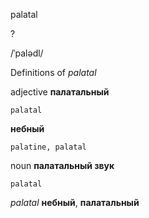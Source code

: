 palatal

?

/ˈpalədl/

Definitions of _palatal_

adjective
**палатальный**

    palatal
**небный**

    palatine, palatal

noun
**палатальный звук**

    palatal

_palatal_
**небный**, **палатальный**